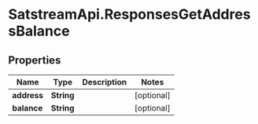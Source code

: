 # SatstreamApi.ResponsesGetAddressBalance

## Properties
Name | Type | Description | Notes
------------ | ------------- | ------------- | -------------
**address** | **String** |  | [optional] 
**balance** | **String** |  | [optional] 


